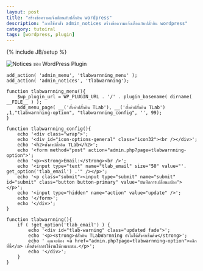 ```yaml
---
layout: post
title: "สร้างข้อความแจ้งเตือนกับปลั้กอิน wordpress"
description: "การใช้คำสั่ง admin_notices สร้างข้อความแจ้งเตือนกับปลั้กอิน wordpress"
category: tutoiral
tags: [wordpress, plugin]
---
```

{% include JB/setup %}

![Notices ของ WordPress Plugin](https://raw.github.com/ilmsg/ilmsg.github.com/master/_upload/2013-02-07_224818.png)


	add_action( 'admin_menu', 'tlabwarnning_menu' );
	add_action( 'admin_notices', 'tlabwarnning');

	function tlabwarnning_menu(){
		$wp_plugin_url = WP_PLUGIN_URL . '/' . plugin_basename( dirname( __FILE__ ) );
		add_menu_page( __('ตั้งค่าปลั้กอิน TLab'), __('ตั้งค่าปลั้กอิน TLab') ,1,"tlabwarnning-option", "tlabwarnning_config", '', 99);
	}

	function tlabwarnning_config(){
		echo '<div class="wrap">';
		echo '<div id="icon-options-general" class="icon32"><br /></div>';
		echo '<h2>ตั้งค่าปลั้กอิน TLab</h2>';
		echo '<form method="post" action="admin.php?page=tlabwarnning-option">';  
		echo '<p><strong>Email:</strong><br />';
		echo '<input type="text" name="tlab_email" size="50" value="'. get_option('tlab_email') .'" /></p>';
		echo '<p class="submit"><input type="submit" name="submit" id="submit" class="button button-primary" value="บันทึกการเปลี่ยนแปลง"></p>';
		echo '<input type="hidden" name="action" value="update" />';
		echo '</form>';
		echo '</div>';	
	}

	function tlabwarnning(){
		if ( !get_option('tlab_email') ) {
			echo '<div id="tlab-warning" class="updated fade">';
			echo '<p><strong>ปลั้กอิน TLabWarnning ยังไม่ได้ตั้งค่าเริ่มต้น</strong>';
			echo ' คุณจะต้อง <a href="admin.php?page=tlabwarnning-option">คลิกที่นี้</a> เพื่อตั้งค่าการใช้งานให้เหมาะสม.</p>';
			echo '</div>';
		}
	}